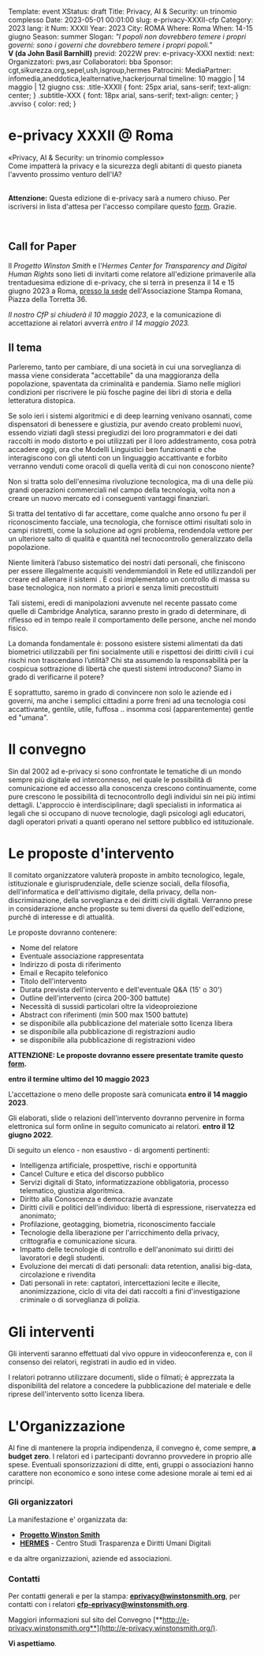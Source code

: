 Template: event
XStatus: draft
Title: Privacy, AI & Security: un trinomio complesso
Date: 2023-05-01 00:01:00
slug: e-privacy-XXXII-cfp
Category: 2023
lang: it
Num: XXXII
Year: 2023
City: ROMA
Where: Roma
When: 14-15 giugno
Season: summer
Slogan: <i>"I popoli non dovrebbero temere i propri governi: sono i governi che dovrebbero temere i propri popoli."</i><br/><b>V (da John Basil Barnhill)</b>
previd: 2022W
prev: e-privacy-XXXI
nextid:
next:
Organizzatori: pws,asr
Collaboratori: bba
Sponsor: cgt,sikurezza.org,sepel,ush,isgroup,hermes
Patrocini: 
MediaPartner: infomedia,aneddotica,lealternative,hackerjournal
timeline: 10 maggio | 14 maggio | 12 giugno
css: .title-XXXII { font: 25px arial, sans-serif; text-align: center; }   .subtitle-XXX { font: 18px arial, sans-serif; text-align: center; } .avviso { color: red; }

e-privacy XXXII @ Roma
===============================

<div class="title-XXXII">«Privacy, AI & Security: un trinomio complesso»</div>

<div class="subtitle-XXXII">Come impatterà la privacy e la sicurezza degli abitanti di questo pianeta l'avvento prossimo venturo dell'IA?</div>

<br>

<b class="avviso">Attenzione:</b> Questa edizione di e-privacy sarà a numero chiuso. Per iscriversi in lista d'attesa per l'accesso compilare questo <a href="/iscrizione-lista-dattesa-eprivacy.html">form</a>. Grazie.

<br/>


Call for Paper
--------------

Il *Progetto Winston Smith* e l'*Hermes Center for Transparency and
Digital Human Rights* sono lieti di invitarti come relatore all'edizione
primaverile alla trentaduesima edizione di e-privacy, che si terrà in
presenza il 14 e 15 giugno 2023 a Roma, <a href="/e-privacy-XXXII-come-arrivare.html">presso la sede</a> dell'Associazione Stampa Romana, Piazza della Torretta 36.

*Il nostro CfP si chiuderà il 10 maggio 2023*, e la comunicazione di
accettazione ai relatori avverrà *entro il 14 maggio 2023.*

Il tema
-------

Parleremo, tanto per cambiare, di una società in cui una sorveglianza di massa viene considerata "accettabile" da una maggioranza della popolazione, spaventata da criminalità e pandemia. Siamo nelle migliori condizioni per riscrivere le più fosche pagine dei libri di storia e della letteratura distopica.

Se solo ieri i sistemi algoritmici e di deep learning venivano osannati, come dispensatori di benessere e giustizia, pur avendo creato problemi nuovi, essendo viziati dagli stessi pregiudizi dei loro programmatori e dei dati raccolti in modo distorto e poi utilizzati per il loro addestramento, cosa potrà accadere oggi, ora che Modelli Linguistici ben funzionanti e che interagiscono con gli utenti con un linguaggio accattivante e forbito verranno venduti come oracoli di quella verità di cui non conoscono niente?

Non si tratta solo dell'ennesima rivoluzione tecnologica, ma di una delle più grandi operazioni commerciali nel campo della tecnologia, volta non a creare un nuovo mercato ed i conseguenti vantaggi finanziari.

Si tratta del tentativo di far accettare, come qualche anno orsono fu per il riconoscimento facciale, una tecnologia, che fornisce ottimi risultati solo in campi ristretti, come la soluzione ad ogni problema, rendendola vettore per un ulteriore salto di qualità e quantità nel tecnocontrollo generalizzato della popolazione.

Niente limiterà l’abuso sistematico dei nostri dati personali, che finiscono per essere illegalmente acquisiti vendemmiandoli in Rete ed utilizzandoli per creare ed allenare il sistemi . È così implementato un controllo di massa su base tecnologica, non normato a priori e senza limiti precostituiti

Tali sistemi, eredi di manipolazioni avvenute nel recente passato come quelle di Cambridge Analytica, saranno presto in grado di determinare, di riflesso ed in tempo reale il comportamento delle persone, anche nel mondo fisico.

La domanda fondamentale è: possono esistere sistemi alimentati da dati biometrici utilizzabili per fini socialmente utili e rispettosi dei diritti civili i cui rischi non trascendano l’utilità? Chi sta assumendo la responsabilità per la cospicua sottrazione di libertà che questi sistemi introducono? Siamo in grado di verificarne il potere?

E soprattutto, saremo in grado di convincere non solo le aziende ed i governi, ma anche i semplici cittadini a porre freni ad una tecnologia cosi accattivante, gentile, utile, fuffosa .. insomma così (apparentemente) gentle ed "umana".
 

Il convegno
===========

Sin dal 2002 ad e-privacy si sono confrontate le tematiche di un mondo
sempre più digitale ed interconnesso, nel quale le possibilità di
comunicazione ed accesso alla conoscenza crescono continuamente, come
pure crescono le possibilità di tecnocontrollo degli individui sin nei
più intimi dettagli. L'approccio è interdisciplinare; dagli specialisti
in informatica ai legali che si occupano di nuove tecnologie, dagli
psicologi agli educatori, dagli operatori privati a quanti operano nel
settore pubblico ed istituzionale.

Le proposte d'intervento
=========================

Il comitato organizzatore valuterà proposte in ambito tecnologico,
legale, istituzionale e giurisprudenziale, delle scienze sociali, della
filosofia, dell'informatica e dell'attivismo digitale, della privacy,
della non-discriminazione, della sorveglianza e dei diritti civili
digitali. Verranno prese in considerazione anche proposte su temi
diversi da quello dell'edizione, purché di interesse e di attualità.

Le proposte dovranno contenere:

-   Nome del relatore
-   Eventuale associazione rappresentata
-   Indirizzo di posta di riferimento
-   Email e Recapito telefonico
-   Titolo dell'intervento
-   Durata prevista dell'intervento e dell'eventuale Q&A (15' o 30')
-   Outline dell'intervento (circa 200-300 battute)
-   Necessità di sussidi particolari oltre la videoproiezione
-   Abstract con riferimenti (min 500 max 1500 battute)
-   se disponibile alla pubblicazione del materiale sotto licenza libera
-   se disponibile alla pubblicazione di registrazioni audio
-   se disponibile alla pubblicazione di registrazioni video

**ATTENZIONE: Le proposte dovranno essere presentate tramite questo <a href="/e-privacy-XXXII-proposta.html">form</a>.**

**entro il termine ultimo del 10 maggio 2023**

L'accettazione o meno delle proposte sarà comunicata **entro il 14 maggio 2023**.

Gli elaborati, slide o relazioni dell'intervento dovranno pervenire in
forma elettronica sul form online in seguito comunicato ai relatori.
**entro il 12 giugno 2022**.

Di seguito un elenco - non esaustivo - di argomenti pertinenti:

-   Intelligenza artificiale, prospettive, rischi e opportunità
-   Cancel Culture e etica del discorso pubblico
-   Servizi digitali di Stato, informatizzazione obbligatoria, processo
    telematico, giustizia algoritmica.
-   Diritto alla Conoscenza e democrazie avanzate
-   Diritti civili e politici dell'individuo: libertà di espressione,
    riservatezza ed anonimato;
-   Profilazione, geotagging, biometria, riconoscimento facciale
-   Tecnologie della liberazione per l'arricchimento della privacy,
    crittografia e comunicazione sicura.
-   Impatto delle tecnologie di controllo e dell'anonimato sui diritti
    dei lavoratori e degli studenti.
-   Evoluzione dei mercati di dati personali: data retention, analisi
    big-data, circolazione e rivendita
-   Dati personali in rete: captatori, intercettazioni lecite e
    illecite, anonimizzazione, ciclo di vita dei dati raccolti a fini
    d'investigazione criminale o di sorveglianza di polizia.

Gli interventi
==============

Gli interventi saranno effettuati dal vivo oppure in videoconferenza e,
con il consenso dei relatori, registrati in audio ed in video.

I relatori potranno utilizzare documenti, slide o filmati; è apprezzata
la disponibilità del relatore a concedere la pubblicazione del materiale
e delle riprese dell'intervento sotto licenza libera.

L'Organizzazione
=================

Al fine di mantenere la propria indipendenza, il convegno è, come
sempre, **a budget zero**. I relatori ed i partecipanti dovranno
provvedere in proprio alle spese. Eventuali sponsorizzazioni di ditte,
enti, gruppi o associazioni hanno carattere non economico e sono intese
come adesione morale ai temi ed ai principi.

### Gli organizzatori

La manifestazione e' organizzata da:

-   [**Progetto Winston Smith**](http://pws.winstonsmith.org/)
-   [**HERMES**](http://logioshermes.org/) - Centro Studi Trasparenza e
    Diritti Umani Digitali

e da altre organizzazioni, aziende ed associazioni.

### Contatti

Per contatti generali e per la stampa:
[**eprivacy@winstonsmith.org**](mailto:eprivacy@winstonsmith.org), per
contatti con i relatori
[**cfp-eprivacy@winstonsmith.org**](mailto:cfp-eprivacy@winstonsmith.org).

Maggiori informazioni sul sito del Convegno
[**http://e-privacy.winstonsmith.org**](http://e-privacy.winstonsmith.org/).

**Vi aspettiamo**.
